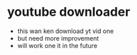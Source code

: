 # youtube downloader 
- this wan ken download yt vid one
- but need more improvement
- will work one it in the future
